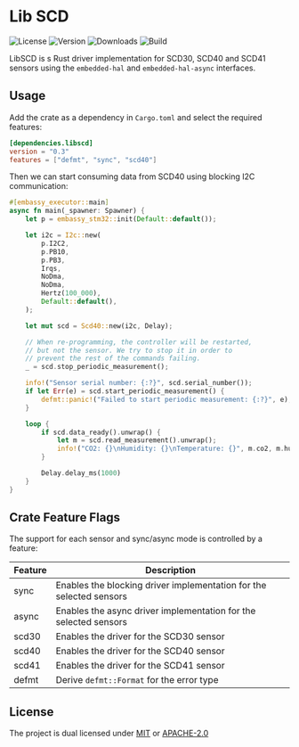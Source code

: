 # Lib SCD

![License](https://img.shields.io/crates/l/libscd)
![Version](https://img.shields.io/crates/v/libscd)
![Downloads](https://img.shields.io/crates/d/libscd)
![Build](https://img.shields.io/github/actions/workflow/status/SvetlinZarev/libscd/run_tests.yml)

LibSCD is s Rust driver implementation for SCD30, SCD40 and SCD41 sensors
using the `embedded-hal` and `embedded-hal-async` interfaces.

## Usage

Add the crate as a dependency in `Cargo.toml` and select the required features:

```toml
[dependencies.libscd]
version = "0.3"
features = ["defmt", "sync", "scd40"]
```

Then we can start consuming data from SCD40 using blocking I2C communication:

```rust
#[embassy_executor::main]
async fn main(_spawner: Spawner) {
    let p = embassy_stm32::init(Default::default());

    let i2c = I2c::new(
        p.I2C2,
        p.PB10,
        p.PB3,
        Irqs,
        NoDma,
        NoDma,
        Hertz(100_000),
        Default::default(),
    );

    let mut scd = Scd40::new(i2c, Delay);

    // When re-programming, the controller will be restarted,
    // but not the sensor. We try to stop it in order to
    // prevent the rest of the commands failing.
    _ = scd.stop_periodic_measurement();

    info!("Sensor serial number: {:?}", scd.serial_number());
    if let Err(e) = scd.start_periodic_measurement() {
        defmt::panic!("Failed to start periodic measurement: {:?}", e);
    }

    loop {
        if scd.data_ready().unwrap() {
            let m = scd.read_measurement().unwrap();
            info!("CO2: {}\nHumidity: {}\nTemperature: {}", m.co2, m.humidity, m.temperature)
        }

        Delay.delay_ms(1000)
    }
}
```

## Crate Feature Flags

The support for each sensor and sync/async mode is controlled by a feature:

| Feature | Description                                                         |
|---------|---------------------------------------------------------------------|
| sync    | Enables the blocking driver implementation for the selected sensors |
| async   | Enables the async driver implementation for the selected sensors    |
| scd30   | Enables the driver for the SCD30 sensor                             |
| scd40   | Enables the driver for the SCD40 sensor                             |
| scd41   | Enables the driver for the SCD41 sensor                             |
| defmt   | Derive `defmt::Format` for the error type                           |

## License

The project is dual licensed under [MIT](https://opensource.org/licenses/MIT)
or [APACHE-2.0](https://opensource.org/licenses/Apache-2.0)
